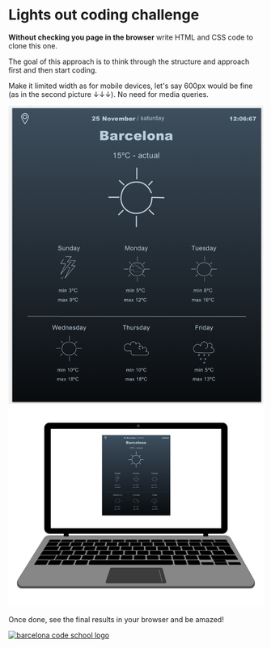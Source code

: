 # Lights out coding challenge

**Without checking you page in the browser** write HTML and CSS code to clone this one. 

The goal of this approach is to think through the structure and approach first and then start coding.

Make it limited width as for mobile devices, let's say 600px would be fine (as in the second picture ↓↓↓). No need for media queries. 


<img src="./screenshots/main_screen.png">
<img src='./screenshots/weather-app-lights-out-in-the-screen.jpg'>

Once done, see the final results in your browser and be amazed! 

<a href='https://barcelonacodeschool.com' target='_blank'><img src='https://barcelonacodeschool.com/static/BCS-LOGO-1000px-ddd4c04fd3a5549e151861ba8cdc56b2.jpg' alt='barcelona code school logo' width='200px'/></a>